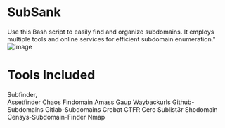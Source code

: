 # SubSank
Use this Bash script to easily find and organize subdomains. It employs multiple tools and online services for efficient subdomain enumeration."
![image](https://github.com/5hank4r/SubSank/assets/34772838/22c68de3-4292-413d-a749-7e97e9abdc60)


# Tools Included
Subfinder,                                          
Assetfinder
Chaos
Findomain
Amass
Gaup
Waybackurls
Github-Subdomains
Gitlab-Subdomains
Crobat
CTFR
Cero
Sublist3r
Shodomain
Censys-Subdomain-Finder
Nmap

